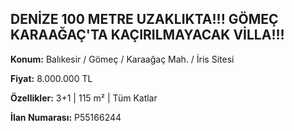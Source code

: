 ## DENİZE 100 METRE UZAKLIKTA!!! GÖMEÇ KARAAĞAÇ'TA KAÇIRILMAYACAK VİLLA!!!

**Konum:** Balıkesir / Gömeç / Karaağaç Mah. / İris Sitesi

**Fiyat:** 8.000.000 TL

**Özellikler:** 3+1 | 115 m² | Tüm Katlar

**İlan Numarası:** P55166244
